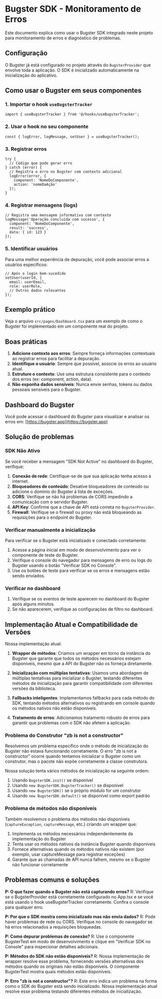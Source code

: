 # Bugster SDK - Monitoramento de Erros

Este documento explica como usar o Bugster SDK integrado neste projeto para monitoramento de erros e diagnóstico de problemas.

## Configuração

O Bugster já está configurado no projeto através do `BugsterProvider` que envolve toda a aplicação. O SDK é inicializado automaticamente na inicialização do aplicativo.

## Como usar o Bugster em seus componentes

### 1. Importar o hook `useBugsterTracker`

```tsx
import { useBugsterTracker } from '@/hooks/useBugsterTracker';
```

### 2. Usar o hook no seu componente

```tsx
const { logError, logMessage, setUser } = useBugsterTracker();
```

### 3. Registrar erros

```tsx
try {
  // Código que pode gerar erro
} catch (error) {
  // Registra o erro no Bugster com contexto adicional
  logError(error, { 
    component: 'NomeDoComponente',
    action: 'nomeDaAção'
  });
}
```

### 4. Registrar mensagens (logs)

```tsx
// Registra uma mensagem informativa com contexto
logMessage('Operação concluída com sucesso', {
  component: 'NomeDoComponente',
  result: 'success',
  data: { id: 123 }
});
```

### 5. Identificar usuários

Para uma melhor experiência de depuração, você pode associar erros a usuários específicos:

```tsx
// Após o login bem-sucedido
setUser(userId, {
  email: userEmail,
  role: userRole,
  // Outros dados relevantes
});
```

## Exemplo prático

Veja o arquivo `src/pages/Dashboard.tsx` para um exemplo de como o Bugster foi implementado em um componente real do projeto.

## Boas práticas

1. **Adicione contexto aos erros**: Sempre forneça informações contextuais ao registrar erros para facilitar a depuração.
2. **Identifique o usuário**: Sempre que possível, associe os erros ao usuário atual.
3. **Estruture o contexto**: Use uma estrutura consistente para o contexto dos erros (ex: component, action, data).
4. **Não exponha dados sensíveis**: Nunca envie senhas, tokens ou dados pessoais sensíveis para o Bugster.

## Dashboard do Bugster

Você pode acessar o dashboard do Bugster para visualizar e analisar os erros em: [https://bugster.app](https://bugster.app)

## Solução de problemas

### SDK Não Ativo

Se você receber a mensagem "SDK Not Active" no dashboard do Bugster, verifique:

1. **Conexão de rede**: Certifique-se de que sua aplicação tenha acesso à internet.
2. **Bloqueadores de conteúdo**: Desative bloqueadores de conteúdo ou adicione o domínio do Bugster à lista de exceções.
3. **CORS**: Verifique se não há problemas de CORS impedindo a comunicação com o servidor Bugster.
4. **API Key**: Confirme que a chave de API está correta no `BugsterProvider`.
5. **Firewall**: Verifique se o firewall ou proxy não está bloqueando as requisições para o endpoint do Bugster.

### Verificar manualmente a inicialização

Para verificar se o Bugster está inicializado e conectado corretamente:

1. Acesse a página inicial em modo de desenvolvimento para ver o componente de teste do Bugster.
2. Verifique o console do navegador para mensagens de erro ou logs do Bugster usando o botão "Verificar SDK no Console".
3. Use os botões de teste para verificar se os erros e mensagens estão sendo enviados.

### Verificar no dashboard

1. Verifique se os eventos de teste aparecem no dashboard do Bugster após alguns minutos.
2. Se não aparecerem, verifique as configurações de filtro no dashboard.

## Implementação Atual e Compatibilidade de Versões

Nossa implementação atual:

1. **Wrapper de métodos**: Criamos um wrapper em torno da instância do Bugster que garante que todos os métodos necessários estejam disponíveis, mesmo que a API do Bugster não os forneça diretamente.

2. **Inicialização com múltiplas tentativas**: Usamos uma abordagem de múltiplas tentativas para inicializar o Bugster, testando diferentes métodos de inicialização para garantir compatibilidade com diferentes versões da biblioteca.

3. **Fallbacks inteligentes**: Implementamos fallbacks para cada método do SDK, tentando métodos alternativos ou registrando em console quando os métodos nativos não estão disponíveis.

4. **Tratamento de erros**: Adicionamos tratamento robusto de erros para garantir que problemas com o SDK não afetem a aplicação.

### Problema do Construtor "zb is not a constructor"

Resolvemos um problema específico onde o método de inicialização do Bugster não estava funcionando corretamente. O erro "zb is not a constructor" ocorre quando tentamos inicializar o Bugster como um construtor, mas o pacote não expõe corretamente a classe construtora.

Nossa solução tenta vários métodos de inicialização na seguinte ordem:
1. Usando `BugsterSDK.init()` se disponível
2. Usando `new BugsterSDK.BugsterTracker()` se disponível
3. Usando `new BugsterSDK()` se o próprio módulo for um construtor
4. Usando `new BugsterSDK.default()` se disponível como export padrão

### Problema de métodos não disponíveis

Também resolvemos o problema dos métodos não disponíveis (`captureException`, `captureMessage`, etc.) criando um wrapper que:

1. Implementa os métodos necessários independentemente da implementação do Bugster
2. Tenta usar os métodos nativos da instância Bugster quando disponíveis
3. Fornece alternativas quando os métodos nativos não existem (por exemplo, usar captureMessage para registrar exceções)
4. Garante que as chamadas de API nunca falhem, mesmo se o Bugster não funcionar corretamente

## Problemas comuns e soluções

**P: O que fazer quando o Bugster não está capturando erros?**
R: Verifique se o BugsterProvider está corretamente configurado no App.tsx e se você está usando o hook useBugsterTracker corretamente. Confira o console para qualquer erro.

**P: Por que o SDK mostra como inicializado mas não envia dados?**
R: Pode haver problemas de rede ou CORS. Verifique no console do navegador se há erros relacionados a requisições bloqueadas.

**P: Como depurar problemas de conexão?**
R: Use o componente BugsterTest em modo de desenvolvimento e clique em "Verificar SDK no Console" para inspecionar detalhes adicionais.

**P: Métodos do SDK não estão disponíveis?**
R: Nossa implementação de wrapper resolve esse problema, fornecendo versões alternativas dos métodos quando os originais não estão disponíveis. O componente BugsterTest mostra quais métodos estão disponíveis.

**P: Erro "zb is not a constructor"?**
R: Este erro indica um problema na forma como o SDK do Bugster está sendo inicializado. Nossa implementação atual resolve esse problema testando diferentes métodos de inicialização.
